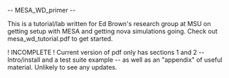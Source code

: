 -- MESA_WD_primer --

This is a tutorial/lab written for Ed Brown's research group at MSU on getting setup with MESA and getting nova simulations going. Check out mesa_wd_tutorial.pdf to get started.


! INCOMPLETE !
Current version of pdf only has sections 1 and 2 -- Intro/install and a test suite example -- as well as an "appendix" of useful material. Unlikely to see any updates.
